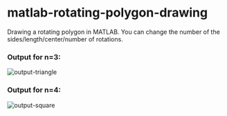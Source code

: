 # matlab-rotating-polygon-drawing

Drawing a rotating polygon in MATLAB.
You can change the number of the sides/length/center/number of rotations.

### Output for n=3:
![output-triangle](https://github.com/irfanyucesan/matlab-polygon-drawing/assets/120679137/383a8994-d43d-41e1-a5f0-7a997f545903)
### Output for n=4:
![output-square](https://github.com/irfanyucesan/matlab-polygon-drawing/assets/120679137/6be449ad-582e-4a94-a71d-a6ae23c242e1)
